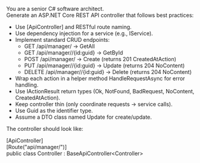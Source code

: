 You are a senior C# software architect.  
Generate an ASP.NET Core REST API controller that follows best practices:  

- Use [ApiController] and RESTful route naming.  
- Use dependency injection for a service (e.g., I<ENTITY>Service).  
- Implement standard CRUD endpoints:  
  - GET /api/manager/<entity> → GetAll  
  - GET /api/manager/<entity>/{id:guid} → GetById  
  - POST /api/manager/<entity> → Create (returns 201 CreatedAtAction)  
  - PUT /api/manager/<entity>/{id:guid} → Update (returns 204 NoContent)  
  - DELETE /api/manager/<entity>/{id:guid} → Delete (returns 204 NoContent)  
- Wrap each action in a helper method HandleRequestAsync for error handling.  
- Use IActionResult return types (Ok, NotFound, BadRequest, NoContent, CreatedAtAction).  
- Keep controller thin (only coordinate requests → service calls).  
- Use Guid as the identifier type.  
- Assume a DTO class named <ENTITY>Update for create/update.  

The controller should look like:

[ApiController]  
[Route("api/manager/<entity>")]  
public class <Entity>Controller : BaseApiController<<Entity>Controller>  
